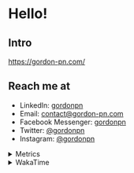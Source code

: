 # Hello!

## Intro

<https://gordon-pn.com/>

## Reach me at

- LinkedIn: [gordonpn](https://www.linkedin.com/in/gordonpn/)
- Email: [contact@gordon-pn.com](mailto:contact@gordon-pn.com)
- Facebook Messenger: [gordonpn](https://www.messenger.com/t/Gordonpn)
- Twitter: [@gordonpn](https://twitter.com/Gordonpn)
- Instagram: [@gordonpn](https://www.instagram.com/gordonpn/)

<details>
  <summary>Metrics</summary>

  <img align="center" src="https://github.com/gordonpn/gordonpn/blob/master/github-metrics.svg" alt="GitHub Metrics">

</details>

<details>
  <summary>WakaTime</summary>

  <!--START_SECTION:waka-->
📊 **This Week I Spent My Time On** 

```text
💬 Programming Languages: 
Other                    35 hrs 14 mins      █████████████████████████   98.78 % 
Java                     13 mins             ░░░░░░░░░░░░░░░░░░░░░░░░░   00.64 % 
GitIgnore file           10 mins             ░░░░░░░░░░░░░░░░░░░░░░░░░   00.50 % 
Groff                    0 secs              ░░░░░░░░░░░░░░░░░░░░░░░░░   00.03 % 
Brazil Dependency Config 0 secs              ░░░░░░░░░░░░░░░░░░░░░░░░░   00.02 % 

🔥 Editors: 
Chrome                   21 hrs 15 mins      ███████████████░░░░░░░░░░   59.59 % 
Slack                    6 hrs 2 mins        ████░░░░░░░░░░░░░░░░░░░░░   16.95 % 
iTerm2                   2 hrs 26 mins       ██░░░░░░░░░░░░░░░░░░░░░░░   06.82 % 
Firefox                  2 hrs 23 mins       ██░░░░░░░░░░░░░░░░░░░░░░░   06.70 % 
AmazonChime              1 hr 14 mins        █░░░░░░░░░░░░░░░░░░░░░░░░   03.50 % 
```


 Last Updated on 01/05/2025 10:27:05 UTC
<!--END_SECTION:waka-->
</details>
